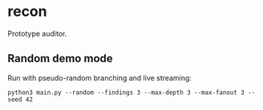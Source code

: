 # recon

Prototype auditor.

## Random demo mode

Run with pseudo-random branching and live streaming:

```
python3 main.py --random --findings 3 --max-depth 3 --max-fanout 3 --seed 42
```
